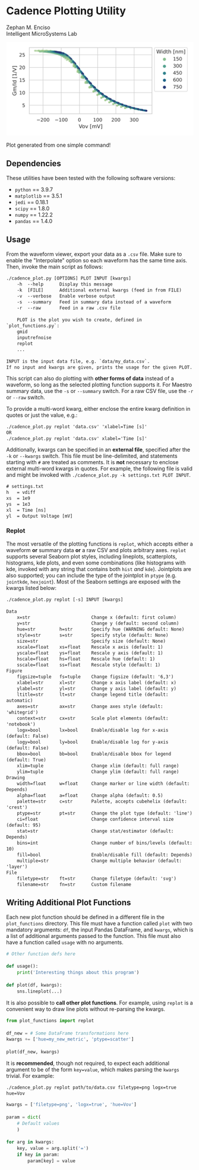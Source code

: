 #   Cadence Plotting Utility

Zephan M. Enciso  
Intelligent MicroSystems Lab  

![Example](./banner.svg)

Plot generated from one simple command!

##  Dependencies

These utilities have been tested with the following software versions:
  - `python` == 3.9.7
  - `matplotlib` == 3.5.1
  - `jedi` == 0.18.1
  - `scipy` == 1.8.0
  - `numpy` == 1.22.2
  - `pandas` == 1.4.0

##  Usage

From the waveform viewer, export your data as a `.csv` file.  Make sure to
enable the "Interpolate" option so each waveform has the same time axis.  Then,
invoke the main script as follows:

```
./cadence_plot.py [OPTIONS] PLOT INPUT [kwargs]
    -h  --help      Display this message
    -k  [FILE]      Additional external kwargs (feed in from FILE)
    -v  --verbose   Enable verbose output
    -s  --summary   Feed in summary data instead of a waveform
    -r  --raw       Feed in a raw .csv file

    PLOT is the plot you wish to create, defined in `plot_functions.py`:
    gmid
    inputrefnoise
    replot
    ...

INPUT is the input data file, e.g. `data/my_data.csv`.
If no input and kwargs are given, prints the usage for the given PLOT.
```

This script can also do plotting with **other forms of data** instead of a
waveform, so long as the selected plotting function supports it. For Maestro
summary data, use the `-s` or `--summary` switch.  For a raw CSV file, use the
`-r` or `--raw` switch.

To provide a multi-word kwarg, either enclose the entire kwarg definition in
quotes or just the value, e.g.:

```
./cadence_plot.py replot 'data.csv' 'xlabel=Time [s]'
OR
./cadence_plot.py replot 'data.csv' xlabel='Time [s]'
```

Additionally, kwargs can be specified in an **external file**, specified after
the `-k` or `--kwargs` switch.  This file must be line-delimited, and statements
starting with `#` are treated as comments.  It is **not** necessary to enclose
external multi-word kwargs in quotes. For example, the following file is valid
and might be invoked with `./cadence_plot.py -k settings.txt PLOT INPUT`.

```
# settings.txt
h	= vdiff
xs	= 1e9
ys	= 1e3
xl	= Time [ns]
yl	= Output Voltage [mV]
```

### Replot

The most versatile of the plotting functions is `replot`, which accepts either a
waveform **or** summary data **or** a raw CSV and plots arbitrary axes.
`replot` supports several Seaborn plot styles, including lineplots,
scatterplots, histograms, kde plots, and even some combinations (like histograms
with kde, invoked with any string that contains both `hist` _and_ `kde`).
Jointplots are also supported; you can include the type of the jointplot in
`ptype` (e.g. `jointkde`, `hexjoint`). Most of the Seaborn settings are exposed
with the kwargs listed below:

```
./cadence_plot.py replot [-s] INPUT [kwargs]

Data
    x=str                       Change x (default: first column)
    y=str                       Change y (default: second column)
    hue=str         h=str       Specify hue (WARNING default: None)
    style=str       s=str       Specify style (default: None)
    size=str                    Specify size (default: None)
    xscale=float    xs=float    Rescale x axis (default: 1)
    yscale=float    ys=float    Rescale y axis (default: 1)
    hscale=float    hs=float    Rescale hue (default: 1)
    sscale=float    ss=float    Rescale style (default: 1)
Figure
    figsize=tuple   fs=tuple    Change figsize (default: '6,3')
    xlabel=str      xl=str      Change x axis label (default: x)
    ylabel=str      yl=str      Change y axis label (default: y)
    ltitle=str      lt=str      Change legend title (default: automatic)
    axes=str        ax=str      Change axes style (default: 'whitegrid')
    context=str     cx=str      Scale plot elements (default: 'notebook')
    logx=bool       lx=bool     Enable/disable log for x-axis (default: False)
    logy=bool       ly=bool     Enable/disable log for y-axis (default: False)
    bbox=bool       bb=bool     Enable/disable bbox for legend (default: True)
    xlim=tuple                  Change xlim (default: full range)
    ylim=tuple                  Change ylim (default: full range)
Drawing
    width=float     w=float     Change marker or line width (default: Depends)
    alpha=float     a=float     Change alpha (default: 0.5)
    palette=str     c=str       Palette, accepts cubehelix (default: 'crest')
    ptype=str       pt=str      Change the plot type (default: 'line')
    ci=float                    Change confidence interval size (default: 95)
    stat=str                    Change stat/estimator (default: Depends)
    bins=int                    Change number of bins/levels (default: 10)
    fill=bool                   Enable/disable fill (default: Depends)
    multiple=str                Change multiple behavior (default: 'layer')
File
    filetype=str    ft=str      Change filetype (default: 'svg')
    filename=str    fn=str      Custom filename
```

##  Writing Additional Plot Functions

Each new plot function should be defined in a different file in the
`plot_functions` directory.  This file must have a function called `plot` with
two mandatory arguments: `df`, the input Pandas DataFrame, and `kwargs`, which
is a list of additional arguments passed to the function.  This file must also
have a function called `usage` with no arguments.

```python
# Other function defs here

def usage():
    print('Interesting things about this program')

def plot(df, kwargs):
    sns.lineplot(...)
```

It is also possible to **call other plot functions**.  For example, using
`replot` is a convenient way to draw line plots without re-parsing the kwargs.

```python
from plot_functions import replot

df_new = # Some DataFrame transformations here
kwargs += ['hue=my_new_metric', 'ptype=scatter']

plot(df_new, kwargs)
```

It is **recommended**, though not required, to expect each additional argument
to be of the form `key=value`, which makes parsing the `kwargs` trivial.  For
example:

```
./cadence_plot.py replot path/to/data.csv filetype=png logx=true hue=Vov
```

```python
kwargs = ['filetype=png', 'logx=true', 'hue=Vov']

param = dict(
    # Default values
    )

for arg in kwargs:
    key, value = arg.split('=')
    if key in param:
        param[key] = value

```
